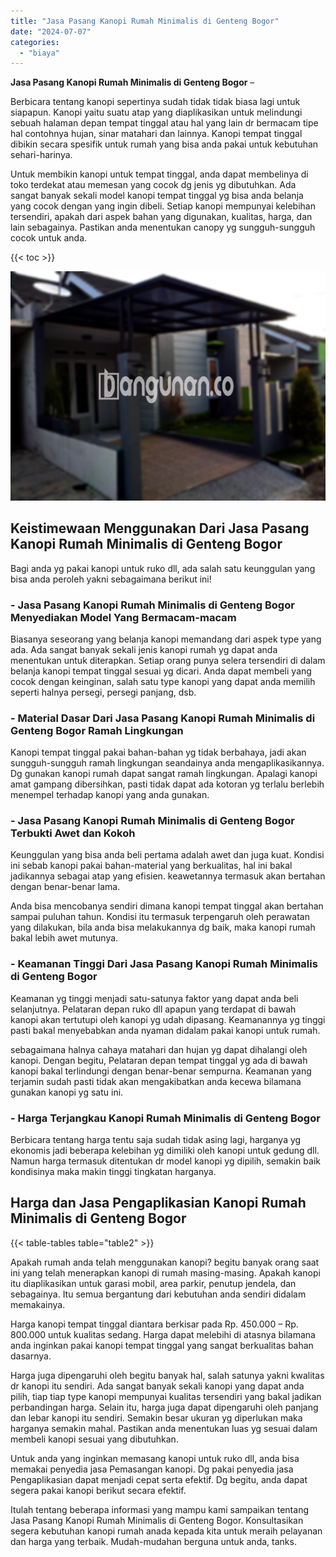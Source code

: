 ```yaml
---
title: "Jasa Pasang Kanopi Rumah Minimalis di Genteng Bogor"
date: "2024-07-07"
categories: 
  - "biaya"
---
```


**Jasa Pasang Kanopi Rumah Minimalis di Genteng Bogor** –

Berbicara tentang kanopi sepertinya sudah tidak tidak biasa lagi untuk siapapun. Kanopi yaitu suatu atap yang diaplikasikan untuk melindungi sebuah halaman depan tempat tinggal atau hal yang lain dr bermacam tipe hal contohnya hujan, sinar matahari dan lainnya. Kanopi tempat tinggal dibikin secara spesifik untuk rumah yang bisa anda pakai untuk kebutuhan sehari-harinya.

Untuk membikin kanopi untuk tempat tinggal, anda dapat membelinya di toko terdekat atau memesan yang cocok dg jenis yg dibutuhkan. Ada sangat banyak sekali model kanopi tempat tinggal yg bisa anda belanja yang cocok dengan yang ingin dibeli. Setiap kanopi mempunyai kelebihan tersendiri, apakah dari aspek bahan yang digunakan, kualitas, harga, dan lain sebagainya. Pastikan anda menentukan canopy yg sungguh-sungguh cocok untuk anda.

{{< toc >}}

![Jasa Pasang Kanopi Rumah Minimalis di Genteng Bogor](/images/harga-kanopi-minimalis-48.png)

## Keistimewaan Menggunakan Dari Jasa Pasang Kanopi Rumah Minimalis di Genteng Bogor

Bagi anda yg pakai kanopi untuk ruko dll, ada salah satu keunggulan yang bisa anda peroleh yakni sebagaimana berikut ini!

### \- Jasa Pasang Kanopi Rumah Minimalis di Genteng Bogor Menyediakan Model Yang Bermacam-macam

Biasanya seseorang yang belanja kanopi memandang dari aspek type yang ada. Ada sangat banyak sekali jenis kanopi rumah yg dapat anda menentukan untuk diterapkan. Setiap orang punya selera tersendiri di dalam belanja kanopi tempat tinggal sesuai yg dicari. Anda dapat membeli yang cocok dengan keinginan, salah satu type kanopi yang dapat anda memilih seperti halnya persegi, persegi panjang, dsb.

### \- Material Dasar Dari Jasa Pasang Kanopi Rumah Minimalis di Genteng Bogor Ramah Lingkungan

Kanopi tempat tinggal pakai bahan-bahan yg tidak berbahaya, jadi akan sungguh-sungguh ramah lingkungan seandainya anda mengaplikasikannya. Dg gunakan kanopi rumah dapat sangat ramah lingkungan. Apalagi kanopi amat gampang dibersihkan, pasti tidak dapat ada kotoran yg terlalu berlebih menempel terhadap kanopi yang anda gunakan.

### \- Jasa Pasang Kanopi Rumah Minimalis di Genteng Bogor Terbukti Awet dan Kokoh

Keunggulan yang bisa anda beli pertama adalah awet dan juga kuat. Kondisi ini sebab kanopi pakai bahan-material yang berkualitas, hal ini bakal jadikannya sebagai atap yang efisien. keawetannya termasuk akan bertahan dengan benar-benar lama.

Anda bisa mencobanya sendiri dimana kanopi tempat tinggal akan bertahan sampai puluhan tahun. Kondisi itu termasuk terpengaruh oleh perawatan yang dilakukan, bila anda bisa melakukannya dg baik, maka kanopi rumah bakal lebih awet mutunya.

### \- Keamanan Tinggi Dari Jasa Pasang Kanopi Rumah Minimalis di Genteng Bogor

Keamanan yg tinggi menjadi satu-satunya faktor yang dapat anda beli selanjutnya. Pelataran depan ruko dll apapun yang terdapat di bawah kanopi akan tertutupi oleh kanopi yg udah dipasang. Keamanannya yg tinggi pasti bakal menyebabkan anda nyaman didalam pakai kanopi untuk rumah.

sebagaimana halnya cahaya matahari dan hujan yg dapat dihalangi oleh kanopi. Dengan begitu, Pelataran depan tempat tinggal yg ada di bawah kanopi bakal terlindungi dengan benar-benar sempurna. Keamanan yang terjamin sudah pasti tidak akan mengakibatkan anda kecewa bilamana gunakan kanopi yg satu ini.

### \- Harga Terjangkau Kanopi Rumah Minimalis di Genteng Bogor

Berbicara tentang harga tentu saja sudah tidak asing lagi, harganya yg ekonomis jadi beberapa kelebihan yg dimiliki oleh kanopi untuk gedung dll. Namun harga termasuk ditentukan dr model kanopi yg dipilih, semakin baik kondisinya maka makin tinggi tingkatan harganya.

## Harga dan Jasa Pengaplikasian Kanopi Rumah Minimalis di Genteng Bogor

{{< table-tables table="table2" >}}

Apakah rumah anda telah menggunakan kanopi? begitu banyak orang saat ini yang telah menerapkan kanopi di rumah masing-masing. Apakah kanopi itu diaplikasikan untuk garasi mobil, area parkir, penutup jendela, dan sebagainya. Itu semua bergantung dari kebutuhan anda sendiri didalam memakainya.

Harga kanopi tempat tinggal diantara berkisar pada Rp. 450.000 – Rp. 800.000 untuk kualitas sedang. Harga dapat melebihi di atasnya bilamana anda inginkan pakai kanopi tempat tinggal yang sangat berkualitas bahan dasarnya.

Harga juga dipengaruhi oleh begitu banyak hal, salah satunya yakni kwalitas dr kanopi itu sendiri. Ada sangat banyak sekali kanopi yang dapat anda pilih, tiap tiap type kanopi mempunyai kualitas tersendiri yang bakal jadikan perbandingan harga. Selain itu, harga juga dapat dipengaruhi oleh panjang dan lebar kanopi itu sendiri. Semakin besar ukuran yg diperlukan maka harganya semakin mahal. Pastikan anda menentukan luas yg sesuai dalam membeli kanopi sesuai yang dibutuhkan.

Untuk anda yang inginkan memasang kanopi untuk ruko dll, anda bisa memakai penyedia jasa Pemasangan kanopi. Dg pakai penyedia jasa Pengaplikasian dapat menjadi cepat serta efektif. Dg begitu, anda dapat segera pakai kanopi berikut secara efektif.

Itulah tentang beberapa informasi yang mampu kami sampaikan tentang Jasa Pasang Kanopi Rumah Minimalis di Genteng Bogor. Konsultasikan segera kebutuhan kanopi rumah anada kepada kita untuk meraih pelayanan dan harga yang terbaik. Mudah-mudahan berguna untuk anda, tanks.
